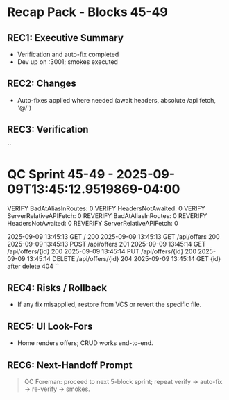 # Recap Pack - Blocks 45-49
## REC1: Executive Summary
- Verification and auto-fix completed
- Dev up on :3001; smokes executed
## REC2: Changes
- Auto-fixes applied where needed (await headers, absolute /api fetch, '@/')
## REC3: Verification
``
# QC Sprint 45-49 - 2025-09-09T13:45:12.9519869-04:00
VERIFY BadAtAliasInRoutes: 0
VERIFY HeadersNotAwaited: 0
VERIFY ServerRelativeAPIFetch: 0
REVERIFY BadAtAliasInRoutes: 0
REVERIFY HeadersNotAwaited: 0
REVERIFY ServerRelativeAPIFetch: 0

2025-09-09 13:45:13 GET /                  200
2025-09-09 13:45:13 GET /api/offers        200
2025-09-09 13:45:13 POST /api/offers       201
2025-09-09 13:45:14 GET /api/offers/{id}   200
2025-09-09 13:45:14 PUT /api/offers/{id}   200
2025-09-09 13:45:14 DELETE /api/offers/{id} 204
2025-09-09 13:45:14 GET {id} after delete  404
``
## REC4: Risks / Rollback
- If any fix misapplied, restore from VCS or revert the specific file.
## REC5: UI Look-Fors
- Home renders offers; CRUD works end-to-end.
## REC6: Next-Handoff Prompt
> QC Foreman: proceed to next 5-block sprint; repeat verify -> auto-fix -> re-verify -> smokes.
